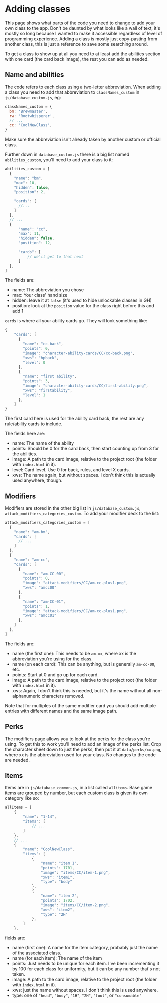 # Adding classes

This page shows what parts of the code you need to change to add your own class
to the app. Don't be daunted by what looks like a wall of text, it's mostly so
long because I wanted to make it accessible regardless of level of programming
experience. Adding a class is mostly just copy-pasting from another class, this
is just a reference to save some searching around.

To get a class to show up at all you need to at least add the abilities section
with one card (the card back image), the rest you can add as needed.

## Name and abilities

The code refers to each class using a two-letter abbreviation. When adding a
class you need to add that abbreviation to `classNames_custom` in
`js/database_custom.js`, eg:

```javascript
classNames_custom = {
  bm: 'Brewmaster',
  rw: 'Rootwhisperer',
  // ...
  cc: 'CoolNewClass',
}
```
Make sure the abbreviation isn't already taken by another custom or official class.

Further down in `database_custom.js` there is a big list named
`abilities_custom`, you'll need to add your class to it:

```javascript
abilities_custom = [
  {
    "name": "bm",
    "max": 10,
    "hidden": false,
    "position": 2,

    "cards": [
      //...
    ]
  },
  // ...
  {
      "name": "cc",
      "max": 11,
      "hidden": false,
      "position": 12,

      "cards": [
          // we'll get to that next
      ]
  },
]
```

The fields are:

* name: The abbreviation you chose
* max: Your class' hand size
* hidden: leave it at `false` (it's used to hide unlockable classes in GH)
* position: look at the `position` value for the class right before this and add 1

`cards` is where all your ability cards go. They will look something like:

```javascript
{
    "cards": [
      {
        "name": "cc-back",
        "points": 0,
        "image": "character-ability-cards/CC/cc-back.png",
        "xws": "hpback",
        "level": 0
      },
      {
        "name": "first ability",
        "points": 3,
        "image": "character-ability-cards/CC/first-ability.png",
        "xws": "firstability",
        "level": 1
      },
    ]
}
```

The first card here is used for the ability card back, the rest are any
rule/ability cards to include.

The fields here are:

* name: The name of the ability
* points: Should be 0 for the card back, then start counting up from 3 for the
  abilities.
* image: A path to the card image, relative to the project root (the folder with
  `index.html` in it).
* level: Card level. Use 0 for back, rules, and level X cards.
* xws: The name again, but without spaces. I don't think this is actually used
  anywhere, though.

## Modifiers

Modifiers are stored in the other big list in `js/database_custom.js`,
`attack_modifiers_categories_custom`. To add your modifier deck to the list:

```javascript
attack_modifiers_categories_custom = [
  {
    "name": "am-bm",
    "cards": [
      // ...
    ]
  },
  {
    "name": "am-cc",
    "cards": [
      {
        "name": "am-CC-00",
        "points": 0,
        "image": "attack-modifiers/CC/am-cc-plus1.png",
        "xws": "amcc00"
      },
      {
        "name": "am-CC-01",
        "points": 1,
        "image": "attack-modifiers/CC/am-cc-plus1.png",
        "xws": "amcc01"
      },
    ]
  },
]
```

The fields are:

* name (the first one): This needs to be `am-xx`, where xx is the abbreviation you're using for
  the class.
* name (on each card): This can be anything, but is generally `am-cc-00`, etc.
* points: Start at 0 and go up for each card.
* image: A path to the card image, relative to the project root (the folder with
  `index.html` in it).
* xws: Again, I don't think this is needed, but it's the name without all
  non-alphanumeric characters removed.

Note that for multiples of the same modifier card you should add multiple
entries with different names and the same image path.

## Perks

The modifiers page allows you to look at the perks for the class you're using.
To get this to work you'll need to add an image of the perks list. Crop the
character sheet down to just the perks, then put it at `data/perks/xx.png`,
where xx is the abbreviation used for your class. No changes to the code are
needed.

## Items

Items are in `js/database_common.js`, in a list called `allitems`. Base game
items are grouped by number, but each custom class is given its own category
like so:

```javascript
allItems = [
    {
        "name": "1-14",
        "items": [
            // ...
        ]
    },
    // ...
    {
        "name": "CoolNewClass",
        "items": [
            {
                "name": "item 1",
                "points": 1701,
                "image": "items/CC/item-1.png",
                "xws": "item1",
                "type": "body"
            },
            {
                "name": "item 2",
                "points": 1702,
                "image": "items/CC/item-2.png",
                "xws": "item2",
                "type": "2H"
            },
        ]
    },
```

fields are:

* name (first one): A name for the item category, probably just the name of the
  associated class.
* name (for each item): The name of the item
* points: Just needs to be unique for each item. I've been incrementing it by
  100 for each class for uniformity, but it can be any number that's not taken.
* image: A path to the card image, relative to the project root (the folder with
  `index.html` in it).
* xws: just the name without spaces. I don't think this is used anywhere.
* type: one of `"head"`, `"body"`, `"1H"`, `"2H"`, `"foot"`, or `"consumable"`

